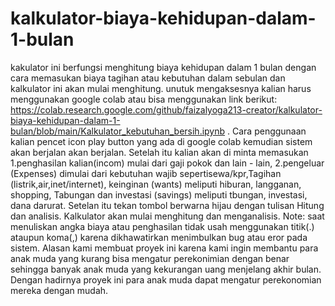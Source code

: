 # kalkulator-biaya-kehidupan-dalam-1-bulan
kakulator ini berfungsi menghitung biaya kehidupan dalam 1 bulan dengan cara memasukan biaya tagihan atau kebutuhan dalam sebulan dan kalkulator ini akan mulai menghitung.
unutuk mengaksesnya kalian harus menggunakan google colab atau bisa menggunakan link berikut: https://colab.research.google.com/github/faizalyoga213-creator/kalkulator-biaya-kehidupan-dalam-1-bulan/blob/main/Kalkulator_kebutuhan_bersih.ipynb .
Cara penggunaan kalian pencet icon play button yang ada di google colab kemudian sistem akan berjalan akan berjalan.
Setelah itu kalian akan di minta memasukan 1.penghasilan kalian(incom) mulai dari gaji pokok dan lain - lain, 2.pengeluar (Expenses) dimulai dari kebutuhan wajib sepertisewa/kpr,Tagihan (listrik,air,inet/internet), keinginan (wants) meliputi hiburan, langganan, shopping, Tabungan dan investasi (savings) meliputi tbungan, investasi, dana darurat. Setelan itu tekan tombol berwarna hijau dengan tulisan Hitung dan analisis. Kalkulator akan mulai menghitung dan menganalisis. Note: saat menuliskan angka biaya atau penghasilan tidak usah menggunakan titik(.) ataupun koma(,) karena dikhawatirkan menimbulkan bug atau eror pada sistem.
Alasan kami membuat proyek ini karena kami ingin membantu para anak muda yang kurang bisa mengatur perekonimian dengan benar sehingga banyak anak muda yang kekurangan uang menjelang akhir bulan. Dengan hadirnya proyek ini para anak muda dapat mengatur perekonomian mereka dengan mudah.
